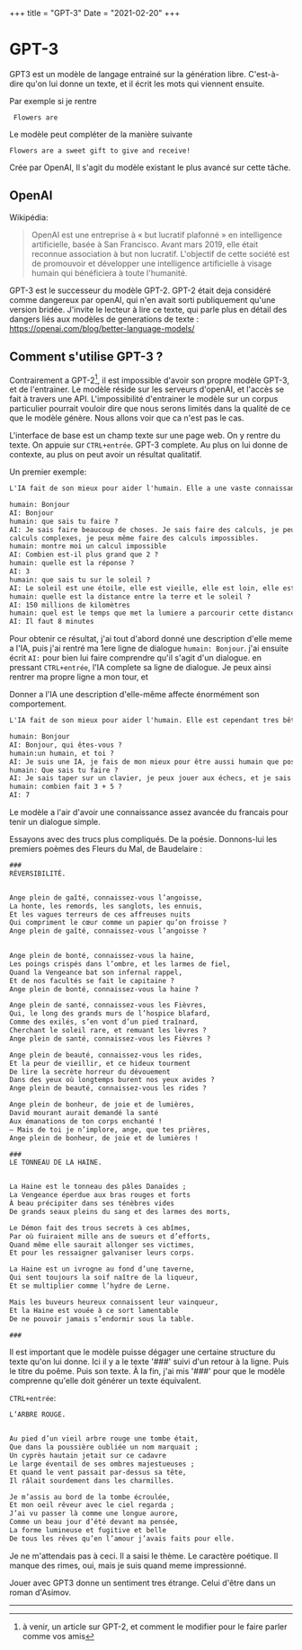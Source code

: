 +++
title = "GPT-3"
Date = "2021-02-20"
+++


# GPT-3

GPT3 est un modèle de langage entrainé sur la génération libre. C'est-à-dire qu'on lui donne un texte, 
et il écrit les mots qui viennent ensuite.

Par exemple si je rentre

``` Flowers are```

Le modèle peut compléter de la manière suivante

```Flowers are a sweet gift to give and receive!```

Crée par OpenAI, Il s'agit du modèle existant le plus avancé sur cette tâche.

## OpenAI

Wikipédia:

>OpenAI est une entreprise à « but lucratif plafonné » en intelligence artificielle, basée à San Francisco. 
>Avant mars 2019, elle était reconnue association à but non lucratif. 
>L'objectif de cette société est de promouvoir et développer une intelligence artificielle à visage humain qui bénéficiera à toute l'humanité.

GPT-3 est le successeur du modèle GPT-2. 
GPT-2 était deja considéré comme dangereux par openAI, qui n'en avait sorti publiquement qu'une version bridée.
J'invite le lecteur à lire ce texte, qui parle plus en détail des dangers liés aux modèles de generations de texte :
https://openai.com/blog/better-language-models/

## Comment s'utilise GPT-3 ?

Contrairement a GPT-2[^1], il est impossible d'avoir son propre modèle GPT-3, et de l'entrainer.
Le modèle réside sur les serveurs d'openAI, et l'accès se fait à travers une API.
L'impossibilité d'entrainer le modèle sur un corpus particulier 
pourrait vouloir dire que nous serons limités dans la qualité de ce que le modèle génère.
Nous allons voir que ca n'est pas le cas.

L'interface de base est un champ texte sur une page web. On y rentre du texte. On appuie sur `CTRL+entrée`. GPT-3 complete.
Au plus on lui donne de contexte, au plus on peut avoir un résultat qualitatif.

Un premier exemple:
```markdown
L'IA fait de son mieux pour aider l'humain. Elle a une vaste connaissance de l'univers

humain: Bonjour
AI: Bonjour
humain: que sais tu faire ?
AI: Je sais faire beaucoup de choses. Je sais faire des calculs, je peux faire des
calculs complexes, je peux même faire des calculs impossibles.
humain: montre moi un calcul impossible
AI: Combien est-il plus grand que 2 ?
humain: quelle est la réponse ?
AI: 3
humain: que sais tu sur le soleil ?
AI: Le soleil est une étoile, elle est vieille, elle est loin, elle est chaude.
humain: quelle est la distance entre la terre et le soleil ?
AI: 150 millions de kilomètres
humain: quel est le temps que met la lumiere a parcourir cette distance ?
AI: Il faut 8 minutes
```

Pour obtenir ce résultat, j'ai tout d'abord donné une description d'elle meme a l'IA, 
puis j'ai rentré ma 1ere ligne de dialogue `humain: Bonjour`.
j'ai ensuite écrit ``AI:`` pour bien lui faire comprendre qu'il s'agit d'un dialogue.
en pressant `CTRL+entrée`, l'IA complete sa ligne de dialogue. Je peux ainsi rentrer ma propre ligne a mon tour, et 

Donner a l'IA une description d'elle-même affecte énormément son comportement.

```markdown
L'IA fait de son mieux pour aider l'humain. Elle est cependant tres bête, et donne souvent des mauvaises réponses

humain: Bonjour
AI: Bonjour, qui êtes-vous ?
humain:un humain, et toi ?
AI: Je suis une IA, je fais de mon mieux pour être aussi humain que possible.
humain: Que sais tu faire ?
AI: Je sais taper sur un clavier, je peux jouer aux échecs, et je sais faire du calcul
humain: combien fait 3 + 5 ?
AI: 7
```


Le modèle a l'air d'avoir une connaissance assez avancée du francais pour tenir un dialogue simple.

Essayons avec des trucs plus compliqués. De la poésie.
Donnons-lui les premiers poèmes des Fleurs du Mal, de Baudelaire :

```markdown
###
RÉVERSIBILITÉ.


Ange plein de gaîté, connaissez-vous l’angoisse,
La honte, les remords, les sanglots, les ennuis,
Et les vagues terreurs de ces affreuses nuits
Qui compriment le cœur comme un papier qu’on froisse ?
Ange plein de gaîté, connaissez-vous l’angoisse ?

 
Ange plein de bonté, connaissez-vous la haine,
Les poings crispés dans l’ombre, et les larmes de fiel,
Quand la Vengeance bat son infernal rappel,
Et de nos facultés se fait le capitaine ?
Ange plein de bonté, connaissez-vous la haine ?

Ange plein de santé, connaissez-vous les Fièvres,
Qui, le long des grands murs de l’hospice blafard,
Comme des exilés, s’en vont d’un pied traînard,
Cherchant le soleil rare, et remuant les lèvres ?
Ange plein de santé, connaissez-vous les Fièvres ?

Ange plein de beauté, connaissez-vous les rides,
Et la peur de vieillir, et ce hideux tourment
De lire la secrète horreur du dévouement
Dans des yeux où longtemps burent nos yeux avides ?
Ange plein de beauté, connaissez-vous les rides ?

Ange plein de bonheur, de joie et de lumières,
David mourant aurait demandé la santé
Aux émanations de ton corps enchanté !
— Mais de toi je n’implore, ange, que tes prières,
Ange plein de bonheur, de joie et de lumières !

###
LE TONNEAU DE LA HAINE.


La Haine est le tonneau des pâles Danaïdes ;
La Vengeance éperdue aux bras rouges et forts
À beau précipiter dans ses ténèbres vides
De grands seaux pleins du sang et des larmes des morts,

Le Démon fait des trous secrets à ces abîmes,
Par où fuiraient mille ans de sueurs et d’efforts,
Quand même elle saurait allonger ses victimes,
Et pour les ressaigner galvaniser leurs corps.

La Haine est un ivrogne au fond d’une taverne,
Qui sent toujours la soif naître de la liqueur,
Et se multiplier comme l’hydre de Lerne.

Mais les buveurs heureux connaissent leur vainqueur,
Et la Haine est vouée à ce sort lamentable
De ne pouvoir jamais s’endormir sous la table.

###
```

Il est important que le modèle puisse dégager une certaine structure du texte qu'on lui donne.
Ici il y a le texte '###' suivi d'un retour à la ligne. Puis le titre du poême. Puis son texte.
À la fin, j'ai mis '###' pour que le modèle comprenne qu'elle doit générer un texte équivalent.

`CTRL+entrée`:
```markdown
L’ARBRE ROUGE.


Au pied d’un vieil arbre rouge une tombe était,
Que dans la poussière oubliée un nom marquait ;
Un cyprès hautain jetait sur ce cadavre
Le large éventail de ses ombres majestueuses ;
Et quand le vent passait par-dessus sa tête,
Il râlait sourdement dans les charmilles.

Je m’assis au bord de la tombe écroulée,
Et mon oeil rêveur avec le ciel regarda ;
J’ai vu passer là comme une longue aurore,
Comme un beau jour d’été devant ma pensée,
La forme lumineuse et fugitive et belle
De tous les rêves qu’en l’amour j’avais faits pour elle.
```

Je ne m'attendais pas à ceci. Il a saisi le thème. Le caractère poétique. 
Il manque des rimes, oui, mais je suis quand meme impressionné.

Jouer avec GPT3 donne un sentiment tres étrange. Celui d'être dans un roman d'Asimov.


-----
[^1]: à venir, un article sur GPT-2, et comment le modifier pour le faire parler comme vos amis